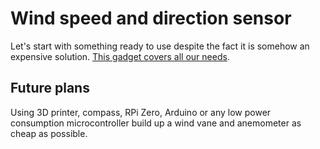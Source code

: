 # Wind speed and direction sensor

Let's start with something ready to use despite the fact it is somehow an expensive solution.
[This gadget covers all our needs](https://calypsoinstruments.com/shop/product/ultrasonic-portable-solar-wind-meter-2).

## Future plans
Using 3D printer, compass, RPi Zero, Arduino or any low power consumption microcontroller build up a wind vane and anemometer as cheap as possible.